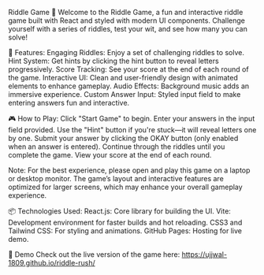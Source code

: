 Riddle Game 🎉
Welcome to the Riddle Game, a fun and interactive riddle game built with React and styled with modern UI components.
Challenge yourself with a series of riddles, test your wit, and see how many you can solve!

🎯 Features:
Engaging Riddles: Enjoy a set of challenging riddles to solve.
Hint System: Get hints by clicking the hint button to reveal letters progressively.
Score Tracking: See your score at the end of each round of the game.
Interactive UI: Clean and user-friendly design with animated elements to enhance gameplay.
Audio Effects: Background music adds an immersive experience.
Custom Answer Input: Styled input field to make entering answers fun and interactive.

🎮 How to Play:
Click "Start Game" to begin.
Enter your answers in the input field provided.
Use the "Hint" button if you're stuck—it will reveal letters one by one.
Submit your answer by clicking the OKAY button (only enabled when an answer is entered).
Continue through the riddles until you complete the game.
View your score at the end of each round.

Note: For the best experience, please open and play this game on a laptop or desktop monitor.
      The game’s layout and interactive features are optimized for larger screens, which may
      enhance your overall gameplay experience.

📦 Technologies Used:
React.js: Core library for building the UI.
Vite: Development environment for faster builds and hot reloading.
CSS3 and Tailwind CSS: For styling and animations.
GitHub Pages: Hosting for live demo.

🎨 Demo
Check out the live version of the game here: https://ujjwal-1809.github.io/riddle-rush/
